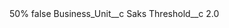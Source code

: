 <?xml version="1.0" encoding="UTF-8"?>
<CustomMetadata xmlns="http://soap.sforce.com/2006/04/metadata" xmlns:xsi="http://www.w3.org/2001/XMLSchema-instance" xmlns:xsd="http://www.w3.org/2001/XMLSchema">
    <label>50%</label>
    <protected>false</protected>
    <values>
        <field>Business_Unit__c</field>
        <value xsi:type="xsd:string">Saks</value>
    </values>
    <values>
        <field>Threshold__c</field>
        <value xsi:type="xsd:double">2.0</value>
    </values>
</CustomMetadata>
